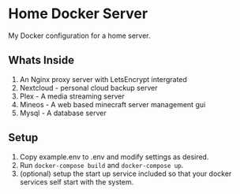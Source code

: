 # Home Docker Server

My Docker configuration for a home server. 

## Whats Inside

1. An Nginx proxy server with LetsEncrypt intergrated
2. Nextcloud - personal cloud backup server
3. Plex - A media streaming server
4. Mineos - A web based minecraft server management gui
5. Mysql - A database server

## Setup

1. Copy example.env to .env and modify settings as desired. 
2. Run `docker-compose build` and `docker-compose up`.
3. (optional) setup the start up service included so that your docker services self start with the system. 
